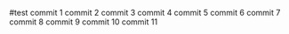 #test
commit 1
commit 2
commit 3
commit 4
commit 5
commit 6
commit 7
commit 8
commit 9
commit 10
commit 11
